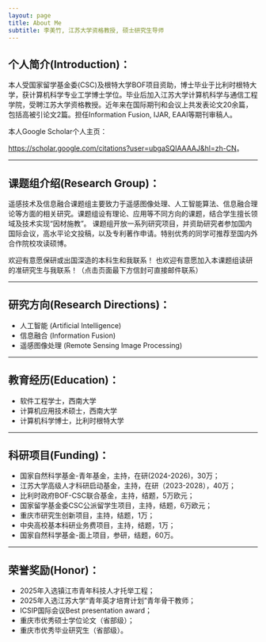 ```yaml
---
layout: page
title: About Me
subtitle: 李美竹, 江苏大学资格教授, 硕士研究生导师
---
```


个人简介(Introduction)：
---
本人受国家留学基金委(CSC)及根特大学BOF项目资助，博士毕业于比利时根特大学，获计算机科学专业工学博士学位。毕业后加入江苏大学计算机科学与通信工程学院，受聘江苏大学资格教授。近年来在国际期刊和会议上共发表论文20余篇，包括高被引论文2篇。担任Information Fusion, IJAR, EAAI等期刊审稿人。

本人Google Scholar个人主页：

<https://scholar.google.com/citations?user=ubgaSQIAAAAJ&hl=zh-CN>。

---

课题组介绍(Research Group)：
---
遥感技术及信息融合课题组主要致力于遥感图像处理、人工智能算法、信息融合理论等方面的相关研究。课题组设有理论、应用等不同方向的课题，结合学生擅长领域及技术实现“因材施教”。
课题组开放一系列研究项目，并资助研究者参加国内国际会议，高水平论文投稿，以及专利著作申请。特别优秀的同学可推荐至国内外合作院校攻读硕博。

欢迎有意愿保研或出国深造的本科生和我联系！
也欢迎有意愿加入本课题组读研的准研究生与我联系！（点击页面最下方信封可直接邮件联系）

---

研究方向(Research Directions)：
---
- 人工智能 (Artificial Intelligence)
- 信息融合 (Information Fusion)
- 遥感图像处理 (Remote Sensing Image Processing)

---

教育经历(Education)：
---
- 软件工程学士，西南大学
- 计算机应用技术硕士，西南大学
- 计算机科学博士，比利时根特大学

---

科研项目(Funding)：
---
- 国家自然科学基金-青年基金，主持，在研(2024-2026)，30万；
- 江苏大学高级人才科研启动基金，主持，在研（2023-2028），40万；
- 比利时政府BOF-CSC联合基金，主持，结题，5万欧元；
- 国家留学基金委CSC公派留学生项目，主持，结题，6万欧元；
- 重庆市研究生创新项目，主持，结题，1万；
- 中央高校基本科研业务费项目，主持，结题，1万；
- 国家自然科学基金-面上项目，参研，结题，60万。

---

荣誉奖励(Honor)：
---
- 2025年入选镇江市青年科技人才托举工程；
- 2025年入选江苏大学“青年英才培育计划”青年骨干教师；
- ICSIP国际会议Best presentation award；
- 重庆市优秀硕士学位论文（省部级）；
- 重庆市优秀毕业研究生（省部级）。

